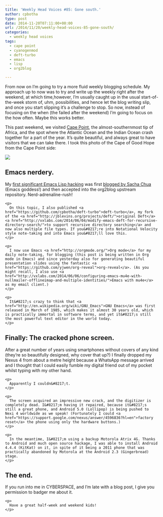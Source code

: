 ```yaml
---
title: 'Weekly Head Voices #85: Gone south.'
author: cpbotha
type: post
date: 2014-11-20T07:11:00+00:00
url: /2014/11/20/weekly-head-voices-85-gone-south/
categories:
  - weekly head voices
tags:
  - cape point
  - cyanogenmod
  - deft-turbo
  - emacs
  - lisp
  - org2blog

---
```

From now on I&#8217;m going to try a more fluid weekly blogging schedule. My approach up to now was to try and write up the weekly right after the weekend, at which time,however, I&#8217;m usually caught up in the usual start-of-the-week storm of, uhm, possibilities, and hence let the blog writing slip, and once you start slipping it&#8217;s a challenge to stop. So now, instead of focusing on the when (the failed after the weekend) I&#8217;m going to focus on the how often. Maybe this works better. 

This past weekend, we visited [Cape Point][1], the almost-southernmost tip of Africa, and the spot where the Atlantic Ocean and the Indian Ocean crash together for a part of the year. It&#8217;s quite beautiful, and always great to have visitors that we can take there. I took this photo of the Cape of Good Hope from the Cape Point side: 

<div class="figure">
  <p>
    <a href="http://cpbotha.net/wp-content/uploads/2014/11/wpid-cape_of_good_hope2.jpg" data-rel="lightbox-image-0" data-rl_title="" data-rl_caption="" title=""><img src="http://cpbotha.net/wp-content/uploads/2014/11/wpid-cape_of_good_hope2-300x225.jpg" /></a>
  </p></p>
</div>

<div id="outline-container-sec-1" class="outline-2">
  <h2 id="sec-1">
    Emacs nerdery.
  </h2>
  
  <div class="outline-text-2" id="text-1">
    <p>
      My <a href="https://github.com/punchagan/org2blog/pull/159">first significant Emacs Lisp hacking</a> was first <a href="http://sachachua.com/blog/2014/10/publishing-wordpress-thumbnail-images-using-emacs-org2blog/">blogged by Sacha Chua</a> (Emacs goddess!) and then accepted into the org2blog upstream repository. Nerd-adrenaline-rush!
    </p>
    
    <p>
      On this topic, I also published <a href="https://github.com/cpbotha/deft-turbo">deft-turbo</a>, my fork of the <a href="http://jblevins.org/projects/deft/">original Deft</a> <a href="http://vxlabs.com/2014/06/04/modify-emacs-deft-for-recursive-directory-search/">to support recursive directory searching</a> and now also multiple file types. If you&#8217;re into Notational Velocity style note-taking and into Emacs you&#8217;ll love this.
    </p>
    
    <p>
      I now use Emacs <a href="http://orgmode.org/">Org mode</a> for my daily note-taking, for blogging (this post is being written in Org mode in Emacs) and since yesterday also for generating beautiful presentation slides using the fantastic <a href="https://github.com/yjwen/org-reveal">org-reveal</a>. (As you might recall, I also use <a href="http://vxlabs.com/2014/06/06/configuring-emacs-mu4e-with-nullmailer-offlineimap-and-multiple-identities/">Emacs with mu4e</a> as my email client.)
    </p>
    
    <p>
      It&#8217;s crazy to think that <a href="http://en.wikipedia.org/wiki/GNU_Emacs">GNU Emacs</a> was first released in March of 1985, which makes it almost 30 years old, which is practically immortal in software terms, and yet it&#8217;s still the most powerful text editor in the world today.
    </p>
  </div>
</div>

<div id="outline-container-sec-2" class="outline-2">
  <h2 id="sec-2">
    Finally: The cracked phone screen.
  </h2>
  
  <div class="outline-text-2" id="text-2">
    <p>
      After a great number of years using smartphones without covers of any kind (they&#8217;re so beautifully designed, why cover that up?) I finally dropped my Nexus 4 from about a metre height because a WhatsApp message arrived and I thought that I could easily fumble my digital friend out of my pocket whilst typing with my other hand.
    </p>
    
    <p>
      Apparently I couldn&#8217;t.
    </p>
    
    <p>
      The screen acquired an impressive new crack, and the digitizer is completely dead. I&#8217;m having it repaired, because it&#8217;s still a great phone, and Android 5.0 (Lollipop) is being pushed to Nexi 4 worldwide as we speak! (Fortunately I could <a href="https://support.google.com/nexus/answer/4596836?hl=en">factory reset</a> the phone using only the hardware buttons.)
    </p>
    
    <p>
      In the meantime, I&#8217;m using a backup Motorola Atrix 4G. Thanks to Android and much open source hackage, I was able to install Android 4.4.4 (KitKat) on it, in spite of it being a 2011 phone that was practically abandoned by Motorola at the Android 2.3 (Gingerbread) stage.
    </p>
  </div>
</div>

<div id="outline-container-sec-3" class="outline-2">
  <h2 id="sec-3">
    The end.
  </h2>
  
  <div class="outline-text-2" id="text-3">
    <p>
      If you run into me in CYBERSPACE, and I&#8217;m late with a blog post, I give you permission to badger me about it.
    </p>
    
    <p>
      Have a great half-week and weekend kids!
    </p>
  </div>
</div>

 [1]: http://en.wikipedia.org/wiki/Cape_Point